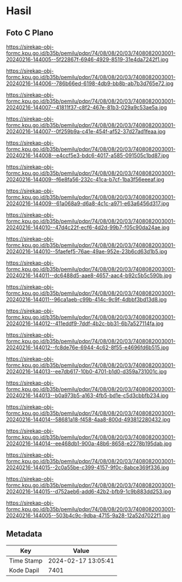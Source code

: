 # Hasil

## Foto C Plano

https://sirekap-obj-formc.kpu.go.id/b35b/pemilu/pdpr/74/08/08/20/03/7408082003001-20240216-144005--5f22867f-6946-4929-8519-31e4da7242f1.jpg

https://sirekap-obj-formc.kpu.go.id/b35b/pemilu/pdpr/74/08/08/20/03/7408082003001-20240216-144006--786b66ed-6198-4db9-bb8b-ab7b3d765e72.jpg

https://sirekap-obj-formc.kpu.go.id/b35b/pemilu/pdpr/74/08/08/20/03/7408082003001-20240216-144007--41811f37-c8f2-467e-81b3-029a9c53ae5a.jpg

https://sirekap-obj-formc.kpu.go.id/b35b/pemilu/pdpr/74/08/08/20/03/7408082003001-20240216-144007--0f259b9a-c41e-454f-af52-37d27ad1feaa.jpg

https://sirekap-obj-formc.kpu.go.id/b35b/pemilu/pdpr/74/08/08/20/03/7408082003001-20240216-144008--e4ccf5e3-bdc6-4017-a585-091505c1bd87.jpg

https://sirekap-obj-formc.kpu.go.id/b35b/pemilu/pdpr/74/08/08/20/03/7408082003001-20240216-144009--f6e8fa56-232c-41ca-b7cf-1ba3f56eeeaf.jpg

https://sirekap-obj-formc.kpu.go.id/b35b/pemilu/pdpr/74/08/08/20/03/7408082003001-20240216-144009--61a068a9-d6a8-4c1c-a971-e63a6456d317.jpg

https://sirekap-obj-formc.kpu.go.id/b35b/pemilu/pdpr/74/08/08/20/03/7408082003001-20240216-144010--47d4c22f-ecf6-4d2d-99b7-f05c90da24ae.jpg

https://sirekap-obj-formc.kpu.go.id/b35b/pemilu/pdpr/74/08/08/20/03/7408082003001-20240216-144010--5faefef5-76ae-49ae-952e-23b6cd63d1b5.jpg

https://sirekap-obj-formc.kpu.go.id/b35b/pemilu/pdpr/74/08/08/20/03/7408082003001-20240216-144011--dc6488d5-aae8-4657-aac4-b92c5b5c590b.jpg

https://sirekap-obj-formc.kpu.go.id/b35b/pemilu/pdpr/74/08/08/20/03/7408082003001-20240216-144011--96ca1aeb-c99b-414c-9c9f-4dbbf3bd13d8.jpg

https://sirekap-obj-formc.kpu.go.id/b35b/pemilu/pdpr/74/08/08/20/03/7408082003001-20240216-144012--411eddf9-7ddf-4b2c-bb31-6b7a527114fa.jpg

https://sirekap-obj-formc.kpu.go.id/b35b/pemilu/pdpr/74/08/08/20/03/7408082003001-20240216-144012--fc8de76e-6944-4c62-8f55-e4696fd6b515.jpg

https://sirekap-obj-formc.kpu.go.id/b35b/pemilu/pdpr/74/08/08/20/03/7408082003001-20240216-144013--ee7db617-10b0-4701-b1d0-d359a731001c.jpg

https://sirekap-obj-formc.kpu.go.id/b35b/pemilu/pdpr/74/08/08/20/03/7408082003001-20240216-144013--b0a973b5-a163-4fb5-bd1e-c5d3cbbfb234.jpg

https://sirekap-obj-formc.kpu.go.id/b35b/pemilu/pdpr/74/08/08/20/03/7408082003001-20240216-144014--58681a18-f458-4aa8-800d-493812280432.jpg

https://sirekap-obj-formc.kpu.go.id/b35b/pemilu/pdpr/74/08/08/20/03/7408082003001-20240216-144014--ee468db1-900a-48b6-8658-e2278b195dab.jpg

https://sirekap-obj-formc.kpu.go.id/b35b/pemilu/pdpr/74/08/08/20/03/7408082003001-20240216-144015--2c0a55be-c399-4157-9f0c-8abce369f336.jpg

https://sirekap-obj-formc.kpu.go.id/b35b/pemilu/pdpr/74/08/08/20/03/7408082003001-20240216-144015--d752aeb6-add6-42b2-bfb9-1c9b883dd253.jpg

https://sirekap-obj-formc.kpu.go.id/b35b/pemilu/pdpr/74/08/08/20/03/7408082003001-20240216-144005--503b4c9c-9dba-4715-9a28-12a52d7022f1.jpg


## Metadata

| Key        | Value               |
| ---------- | ------------------- |
| Time Stamp | 2024-02-17 13:05:41 |
| Kode Dapil | 7401                |



